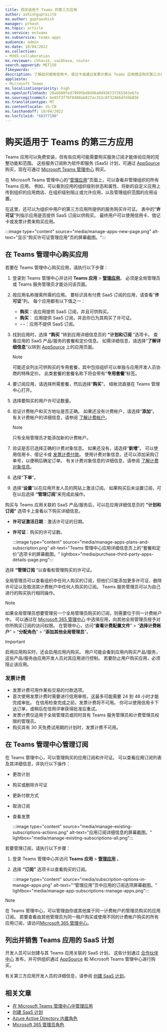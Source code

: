 ```yaml
---
title: 购买适用于 Teams 的第三方应用
author: ashishguptaiitb
ms.author: guptaashish
manager: prkosh
ms.topic: article
ms.service: msteams
ms.subservice: teams-apps
audience: admin
ms.date: 10/04/2022
ms.collection:
- M365-collaboration
ms.reviewer: chhavib, vaibhava, nsuter
search.appverid: MET150
f1keywords: ''
description: 了解如何使用信用卡、借记卡或通过发票计费从 Teams 应用商店购买第三方应用。
appliesto:
- Microsoft Teams
ms.localizationpriority: high
ms.openlocfilehash: 20abb80fed79995bd8496a04936737265503e67e
ms.sourcegitcommit: 6e85f3f70f8488ab827ac352c0f324b6dfd4b856
ms.translationtype: MT
ms.contentlocale: zh-CN
ms.lasthandoff: 10/04/2022
ms.locfileid: "68377190"
---
```

# <a name="purchase-third-party-apps-for-teams"></a>购买适用于 Teams 的第三方应用

Teams 应用可以免费安装，但有些应用可能需要购买服务订阅才能体验应用的完整功能和范围。 这些服务订阅称为软件即服务 (SaaS) 计划，可通过 [AppSource](https://appsource.microsoft.com/) 购买，现在可通过 [Microsoft Teams 管理中心](https://admin.teams.microsoft.com) 购买。

在 Microsoft Teams 管理中心的“[管理应用](manage-apps.md)”页面上，可以查看并管理组织的所有 Teams 应用。 例如，可以看到应用的组织级别状态和属性、将新的自定义应用上传到组织的应用商店、在组织级别阻止或允许应用，以及管理组织范围的应用设置。

在这里，还可以为组织中用户的第三方应用所提供的服务购买许可证。 表中的“**许可证**”列指示应用是否提供 SaaS 订阅以供购买。 最终用户可以使用信用卡、借记卡或发票计费来购买应用。

:::image type="content" source="media/manage-apps-new-page.png" alt-text="显示“购买许可证管理应用”页的屏幕截图。":::

## <a name="purchase-apps-in-the-teams-admin-center"></a>在 Teams 管理中心购买应用

若要在 Teams 管理中心购买应用，请执行以下步骤：

1. 登录到 Teams 管理中心并访问 **Teams 应用** > **[管理应用](https://admin.teams.microsoft.com/policies/manage-apps)**。 必须是全局管理员或 Teams 服务管理员才能访问该页面。

1. 按应用名称搜索所需的应用。 要标识具有付费 SaaS 订阅的应用，请查看“**许可证**”列。 每个应用都有以下值之一：
    * **购买**：该应用提供 SaaS 订阅，并且可供购买。
    * **购买**： 应用提供 SaaS 订阅，并且你已为其购买了许可证。
    * **- -**：应用不提供 SaaS 订阅。

1. 找到应用时，选择 **“购买** ”转到应用详细信息页的 **“计划和订阅** ”选项卡。 查看应用的 SaaS 产品/服务的套餐和定价信息。 如需详细信息，请选择“**了解详细信息**”以转到 [AppSource](https://appsource.microsoft.com/) 上的应用页面。

   > [!NOTE]
   > 可能还会列出可供购买的专用套餐，其中包括组织可以单独与应用开发人员协商的特殊定价。 此类套餐的套餐名称下将会带有“**专用套餐**”标签。

1. 要订阅应用，请选择所需套餐，然后选择“**购买**”。 结帐流直接在 Teams 管理中心打开。

1. 选择要购买的用户许可证数量。

1. 验证计费帐户和买方地址是否正确。 如果还没有计费帐户，请选择“**添加**”。 有关计费帐户的详细信息，请参阅 [了解计费帐户](/microsoft-365/commerce/manage-billing-accounts)。

   > [!NOTE]
   > 只有全局管理员才能添加新的计费帐户。

1. 验证是否已选择正确的计费对象信息。 如果还没有，请选择“**新增**”。 可以使用信用卡、借记卡或 [发票计费付款](#invoice-billing)。 使用计费对象信息，还可以添加采购订单号，以便稍后确定订单。 有关计费对象信息的详细信息，请参阅 [了解计费对象信息](/microsoft-365/commerce/billing-and-payments/manage-billing-profiles)。

1. 选择“**下单**”。

1. 选择“**设置**”以在应用开发人员的网站上激活订阅。 如果购买后未设置订阅，可在以后选择 **“管理订阅**”来完成此操作。

购买与 Teams 应用关联的 SaaS 产品/服务后，可以在应用详细信息页的 **“计划和订阅”** 选项卡上查看以下购买详细信息。

* **许可证激活日期**：激活许可证的日期。
* **许可证**：购买的许可证数。

  :::image type="content" source="media/manage-apps-plans-and-subscription.png" alt-text="Teams 管理中心应用详细信息页上的“套餐和定价”选项卡的屏幕截图。" lightbox="media/purchase-third-party-apps-details-page.png":::

选择 **“管理订阅** ”以查看和管理购买的许可证。

全局管理员可以查看组织中任何人购买的订阅，但他们只能添加更多许可证、删除许可证以及取消其计费帐户中任何人购买的订阅。 Teams 服务管理员可以为自己进行的购买执行相同操作。

> [!NOTE]
> 如果全局管理员想要管理另一个全局管理员购买的订阅，则需要位于同一计费帐户中。 可以通过在 [Microsoft 365 管理中心](https://admin.microsoft.com) 中选择应用，向其他全局管理员授予对你所购买订阅的访问权限。 在管理中心，访问“**查看计费配置文件**” > “**选择计费帐户**” > “**分配角色**” > “**添加其他全局管理员**”。

> [!IMPORTANT]
> 启用应用购买时，还会启用应用内购买。 用户可能会看到应用内购买产品/服务，这些产品/服务由应用开发人员对其应用进行控制。 若要防止用户购买应用，必须阻止该应用。

### <a name="invoice-billing"></a>发票计费

* 发票计费可用作某些交易的付款选项。
* 首次使用发票计费时需要进行信用审核，这最多可能需要 24 到 48 小时才能完成审批。 在信用检查完成之前，发票计费将不可用。 你可以使用信用卡下达订单，或稍后在信用评审获得批准后重试。
* 发票计费仅适用于全局管理员或同时具有 Teams 服务管理员和计费管理员权限的管理员。
* 购买具有 30 天免费试用期的计划时，发票计费不可用。

## <a name="manage-subscriptions-in-teams-admin-center"></a>在 Teams 管理中心管理订阅

在 Teams 管理中心，可以管理购买的应用订阅和许可证。 可以查看应用订阅列表及其详细信息，并执行以下操作：

* 更改计划
* 购买或删除许可证
* 更新付款方式
* 取消订阅
* 查看发票

  :::image type="content" source="media/manage-existing-subscriptions-actions.png" alt-text="应用订阅详细信息的屏幕截图。" lightbox="media/manage-existing-subscriptions-all.png":::

若要管理订阅，请执行以下步骤：

1. 登录 Teams 管理中心并访问 **Teams 应用** > [**管理应用**](https://admin.teams.microsoft.com/policies/manage-apps) 。

1. 选择 **“订阅”** 选项卡以查看购买的订阅。

   :::image type="content" source="media/subscription-options-in-manage-apps.png" alt-text="“管理应用”页中应用的订阅选项屏幕截图。" lightbox="media/manage-app-subscriptions-manage-apps.png":::

> [!NOTE]
> 在 Teams 管理中心，可以管理由你或其他属于同一计费帐户的管理员购买的应用订阅。 若要查看由其他管理员为同一租户购买或使用不同的计费帐户购买的所有应用订阅，请访问[Microsoft 365 管理中心](https://admin.microsoft.com/adminportal/home#/homepage)。

## <a name="list-and-sell-a-saas-offer-for-a-teams-app"></a>列出并销售 Teams 应用的 SaaS 计划

开发人员可以创建与其 Teams 应用关联的 SaaS 计划。 这些计划通过 [合作伙伴中心](https://partner.microsoft.com) 发布，并可供组织通过 [AppSource](https://appsource.microsoft.com/) 和 Microsoft Teams 管理中心进行购买。

有关第三方应用开发人员的详细信息，请参阅 [创建 SaaS 计划](/azure/marketplace/partner-center-portal/create-new-saas-offer)。

## <a name="related-articles"></a>相关文章

* [在 Microsoft Teams 管理中心中管理应用](manage-apps.md)
* [创建 SaaS 计划](/azure/marketplace/partner-center-portal/create-new-saas-offer)
* [Azure Active Directory 内置角色](/azure/active-directory/roles/permissions-reference)
* [Microsoft 365 管理员角色](/microsoft-365/admin/add-users/about-admin-roles)
